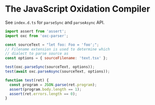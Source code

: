 # The JavaScript Oxidation Compiler

See `index.d.ts` for `parseSync` and `parseAsync` API.

```javascript
import assert from 'assert';
import oxc from 'oxc-parser';

const sourceText = "let foo: Foo = 'foo';";
// Filename extension is used to determine which
// dialect to parse source as
const options = { sourceFilename: 'text.tsx' };

test(oxc.parseSync(sourceText, options));
test(await oxc.parseAsync(sourceText, options));

function test(ret) {
  const program = JSON.parse(ret.program);
  assert(program.body.length == 1);
  assert(ret.errors.length == 0);
}
```
